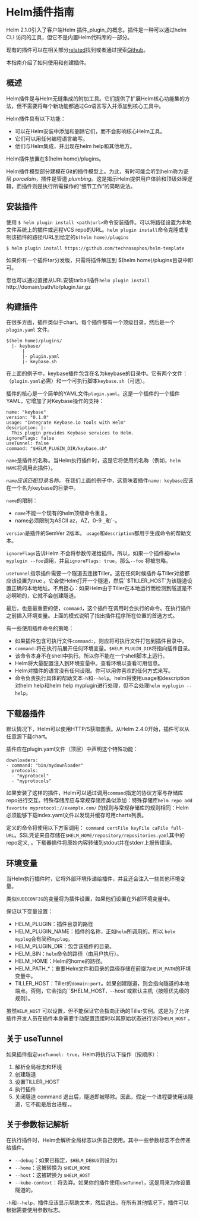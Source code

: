 # Helm插件指南

Helm 2.1.0引入了客户端Helm 插件_plugin_的概念。插件是一种可以通过helm CLI 访问的工具，但它不是内置Helm代码库的一部分。

现有的插件可以在相关部分[related](related.md#helm-plugins)找到或者通过搜索[Github](https://github.com/search?q=topic%3Ahelm-plugin&type=Repositories)。

本指南介绍了如何使用和创建插件。

## 概述

Helm插件是与Helm无缝集成的附加工具。它们提供了扩展Helm核心功能集的方法，但不需要将每个新功能都通过Go语言写入并添加到核心工具中。

Helm插件具有以下功能：

- 可以在Helm安装中添加和删除它们，而不会影响核心Helm工具。
- 它们可以用任何编程语言编写。
- 他们与Helm集成，并出现在helm help和其他地方。

Helm插件放置在$(helm home)/plugins。

Helm插件模型部分建模在​​Git的插件模型上。为此，有时可能会听到helm称为瓷层 _porcelain_，插件是管道 _plumbing_。这是揭示Helm提供用户体验和顶级处理逻辑，而插件则是执行所需操作的“细节工作”的简略说法。

## 安装插件

使用 `$ helm plugin install <path|url>`命令安装插件。可以将路径设置为本地文件系统上的插件或远程VCS repo的URL。`helm plugin install`命令克隆或复制该插件的路径/URL到给定的`$(helm home)/plugins`

```console
$ helm plugin install https://github.com/technosophos/helm-template
```

如果你有一个插件tar分发版，只需将插件解压到 $(helm home)/plugins目录中即可。

您也可以通过直接从URL安装tarball插件`helm plugin install` http://domain/path/to/plugin.tar.gz

## 构建插件

在很多方面，插件类似于chart。每个插件都有一个顶级目录，然后是一个`plugin.yaml` 文件。

```
$(helm home)/plugins/
  |- keybase/
      |
      |- plugin.yaml
      |- keybase.sh

```

在上面的例子中，keybase插件包含在名为keybase的目录中。它有两个文件：（`plugin.yaml`必需）和一个可执行脚本`keybase.sh`（可选）。

插件的核心是一个简单的YAML文件`plugin.yaml`。这是一个插件的一个插件YAML，它增加了对Keybase操作的支持：

```
name: "keybase"
version: "0.1.0"
usage: "Integrate Keybase.io tools with Helm"
description: |-
  This plugin provides Keybase services to Helm.
ignoreFlags: false
useTunnel: false
command: "$HELM_PLUGIN_DIR/keybase.sh"
```

`name`是插件的名称。当Helm执行插件时，这是它将使用的名称（例如，`helm NAME`将调用此插件）。

_`name`应该匹配目录名称。_ 在我们上面的例子中，这意味着插件`name: keybase`应该在一个名为keybase的目录中。

`name`的限制：

- `name`不能一个现有的helm顶级命令重复。
- name必须限制为ASCII az，AZ，0-9 `_`和`-。

`version`是插件的SemVer 2版本。 `usage`和`description`都用于生成命令的帮助文本。

`ignoreFlags`告诉H​​elm 不会将参数传递给插件。所以，如果一个插件被`helm myplugin --foo`调用，并且`ignoreFlags: true`，那么`--foo` 将被忽略。

`useTunnel`指示插件需要一个隧道去连接Tiller。这在任何时候插件与Tiller对接都应该设置为true 。它会使Helm打开一个隧道，然后``$TILLER_HOST`为该隧道设置正确的本地地址。不用担心：如果Helm由于Tiller在本地运行而检测到隧道是不必啊哟的，它就不会创建隧道。

最后，也是最重要的使，`command`，这个插件在调用时会执行的命令。在执行插件之前插入环境变量。上面的模式说明了指出插件程序所在位置的首选方式。

有一些使用插件命令的策略：

- 如果插件包含可执行文件`command:`，则应将可执行文件打包到插件目录中。
- `command:`将在执行前展开任何环境变量。`$HELM_PLUGIN_DIR`将指向插件目录。
- 该命令本身不在shell中执行。所以你不能在一个shell脚本上运行。
- Helm将大量配置注入到环境变量中。查看环境以查看可用信息。
- Helm对插件的语言没有任何设限。你可以用你喜欢的任何方式来写。
- 命令负责执行具体的帮助文本`-h`和`--help`。helm将使用usage和description对helm help和helm help myplugin进行处理，但不会处理`helm myplugin --help`。

## 下载器插件

默认情况下，Helm可以使用HTTP/S获取图表。从Helm 2.4.0开始，插件可以从任意源下载chart。

插件应在plugin.yaml文件（顶层）中声明这个特殊功能：

```
downloaders:
- command: "bin/mydownloader"
  protocols:
  - "myprotocol"
  - "myprotocols"
```

如果安装了这样的插件，Helm可以通过调用`command`指定的协议方案与存储库repo进行交互。特殊存储库应与常规存储库类似添加：特殊存储库`helm repo add favorite myprotocol://example.com/` 的规则与常规存储库的规则相同：Helm必须能够下载index.yaml文件以发现并缓存可用charts列表。

定义的命令将使用以下方案调用： `command certFile keyFile caFile full-URL`。SSL凭证来自存储在`$HELM_HOME/repository/repositories.yaml`其中的repo定义, 。下载器插件将原始内容转储到stdout并在stderr上报告错误。

## 环境变量

当Helm执行插件时，它将外部环境传递给插件，并且还会注入一些其他环境变量。

类似`KUBECONFIG`的变量将为插件设置，如果他们设置在外部环境变量中。

保证以下变量设置：

- HELM_PLUGIN：插件目录的路径
- HELM_PLUGIN_NAME：插件的名称，正如`helm`所调用的。所以 `helm myplug`会有简称`myplug`。
- HELM_PLUGIN_DIR：包含该插件的目录。
- HELM_BIN：`helm`命令的路径（由用户执行）。
- HELM_HOME：Helm的home的路径。
- HELM_PATH_*：重要Helm文件和目录的路径存储在前缀为`HELM_PATH`的环境变量中。
- TILLER_HOST：Tiller的`domain:port`。如果创建隧道，则会指向隧道的本地端点。否则，它会指向``$HELM_HOST`，`--host`或默认主机（按照优先级的规则）。

虽然`HELM_HOST` 可以设置，但不能保证它会指向正确的Tiller实例。这是为了允许插件开发人员在插件本身需要手动配置连接时以其原始状态进行访问`HELM_HOST` 。

## 关于 useTunnel

如果插件指定`useTunnel: true`，Helm将执行以下操作（按顺序）：

1. 解析全局标志和环境
2. 创建隧道
3. 设置TILLER_HOST
4. 执行插件
5. 关闭隧道
command 退出后，隧道即被移除。因此，假定一个进程要使用该隧道，它不能是后台进程，。

## 关于参数标记解析

在执行插件时，Helm会解析全局标志以供自己使用。其中一些参数标志不会传递给插件。

- `--debug`：如果已指定，`$HELM_DEBUG`则设为`1`
- `--home`：这被转换为 `$HELM_HOME`
- `--host`：这被转换为 `$HELM_HOST`
- `--kube-context`：将丢弃。如果你的插件使用`useTunnel`，这是用来为你设置隧道的。

`-h`和`--help`，插件应该显示帮助文本，然后退出。在所有其他情况下，插件可以根据需要使用参数标志。
